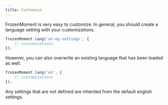 ```yaml
---
title: Customize
---
```



FrozenMoment is very easy to customize. In general, you should create a language setting with your customizations.

```javascript
frozenMoment.lang('en-my-settings', {
    // customizations.
});
```

However, you can also overwrite an existing language that has been loaded as well.

```javascript
frozenMoment.lang('en', {
    // customizations
});
```

Any settings that are not defined are inherited from the default english settings.
